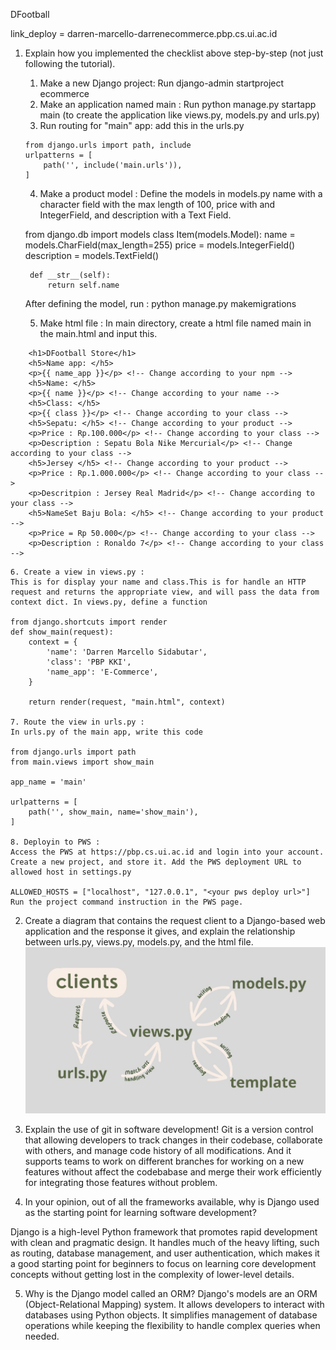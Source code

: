 DFootball

link_deploy = darren-marcello-darrenecommerce.pbp.cs.ui.ac.id
1. Explain how you implemented the checklist above step-by-step (not just following the tutorial).
    1. Make a new Django project:
    Run django-admin startproject ecommerce
    2. Make an application named main :
    Run python manage.py startapp main (to create the application like views.py, models.py and urls.py)
    3. Run routing for "main" app:
    add this in the urls.py

    ```
    from django.urls import path, include
    urlpatterns = [
        path('', include('main.urls')),
    ]
    ```
    4. Make a product model :
    Define the models in models.py name with a character field with the max length of 100, price with and IntegerField, and description with a Text Field.

    from django.db import models
    class Item(models.Model):
        name = models.CharField(max_length=255)
        price = models.IntegerField()
        description = models.TextField()

        def __str__(self):
            return self.name
    
    After defining the model, run : 
    python manage.py makemigrations
    
    5. Make html file :
    In main directory, create a html file named main in the main.html and input this. 
```
    <h1>DFootball Store</h1>
    <h5>Name app: </h5>
    <p>{{ name_app }}</p> <!-- Change according to your npm -->
    <h5>Name: </h5>
    <p>{{ name }}</p> <!-- Change according to your name -->
    <h5>Class: </h5>
    <p>{{ class }}</p> <!-- Change according to your class -->
    <h5>Sepatu: </h5> <!-- Change according to your product -->
    <p>Price : Rp.100.000</p> <!-- Change according to your class -->
    <p>Description : Sepatu Bola Nike Mercurial</p> <!-- Change according to your class -->
    <h5>Jersey </h5> <!-- Change according to your product -->
    <p>Price : Rp.1.000.000</p> <!-- Change according to your class -->
    <p>Descritpion : Jersey Real Madrid</p> <!-- Change according to your class -->
    <h5>NameSet Baju Bola: </h5> <!-- Change according to your product -->
    <p>Price = Rp 50.000</p> <!-- Change according to your class -->
    <p>Description : Ronaldo 7</p> <!-- Change according to your class -->
```


    6. Create a view in views.py :
    This is for display your name and class.This is for handle an HTTP  request and returns the appropriate view, and will pass the data from context dict. In views.py, define a function 

    from django.shortcuts import render
    def show_main(request):
        context = {
            'name': 'Darren Marcello Sidabutar',
            'class': 'PBP KKI',
            'name_app': 'E-Commerce',
        }

        return render(request, "main.html", context)

    7. Route the view in urls.py :
    In urls.py of the main app, write this code

    from django.urls import path
    from main.views import show_main

    app_name = 'main'

    urlpatterns = [
        path('', show_main, name='show_main'),
    ]

    8. Deployin to PWS :
    Access the PWS at https://pbp.cs.ui.ac.id and login into your account. Create a new project, and store it. Add the PWS deployment URL to allowed host in settings.py

    ALLOWED_HOSTS = ["localhost", "127.0.0.1", "<your pws deploy url>"]
    Run the project command instruction in the PWS page.

2. Create a diagram that contains the request client to a Django-based web application and the response it gives, and explain the 
relationship between urls.py, views.py, models.py, and the html file.
![](image/diagram.jpg)


3. Explain the use of git in software development!
Git is a version control that allowing developers to track changes in their codebase, collaborate with others, and manage code history of all modifications. And it supports teams to work on different branches for working on a new features without affect the codebabase and merge their work efficiently for integrating those features without problem.

4. In your opinion, out of all the frameworks available, why is Django used as the starting point for learning software development?

Django is a high-level Python framework that promotes rapid development with clean and pragmatic design. It handles much of the heavy lifting, such as routing, database management, and user authentication, which makes it a good starting point for beginners to focus on learning core development concepts without getting lost in the complexity of lower-level details.


5. Why is the Django model called an ORM?
Django's models are an ORM (Object-Relational Mapping) system. It allows developers to interact with databases using Python objects. It simplifies management of database operations while keeping the flexibility to handle complex queries when needed.
